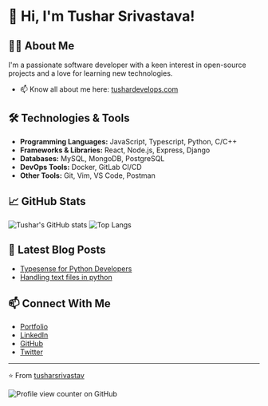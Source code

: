 # 👋 Hi, I'm Tushar Srivastava!

## 🧑‍💻 About Me
I'm a passionate software developer with a keen interest in open-source projects and a love for learning new technologies.

- 📫 Know all about me here: [tushardevelops.com](https://tushardevelops.com/)

## 🛠️ Technologies & Tools
- **Programming Languages:** JavaScript, Typescript, Python, C/C++
- **Frameworks & Libraries:** React, Node.js, Express, Django
- **Databases:** MySQL, MongoDB, PostgreSQL
- **DevOps Tools:** Docker, GitLab CI/CD
- **Other Tools:** Git, Vim, VS Code, Postman

## 📈 GitHub Stats
![Tushar's GitHub stats](https://github-readme-stats.vercel.app/api?username=tusharsrivastav&hide=contribs&show_icons=true&theme=radical#gh-dark-mode-only)
![Top Langs](https://github-readme-stats.vercel.app/api/top-langs/?username=tusharsrivastav&layout=compact&show_icons=true&theme=radical#gh-dark-mode-only)

## 📝 Latest Blog Posts
<!-- BLOG-POST-LIST:START -->
- [Typesense for Python Developers](https://tusharsrivastava.hashnode.dev/typesense-for-python-developers-an-easy-introduction)
- [Handling text files in python](https://tusharsrivastava.hashnode.dev/handling-text-files-in-python-an-easy-guide-for-beginners)
<!-- BLOG-POST-LIST:END -->

## 📫 Connect With Me
- [Portfolio](https://tushardevelops.com/)
- [LinkedIn](https://www.linkedin.com/in/tushar-srivastava-739009223/)
- [GitHub](https://github.com/tusharsrivastav)
- [Twitter](https://x.com/TusharS_23)

---
⭐️ From [tusharsrivastav](https://github.com/tusharsrivastav)

![Profile view counter on GitHub](https://komarev.com/ghpvc/?username=tusharsrivastav)
